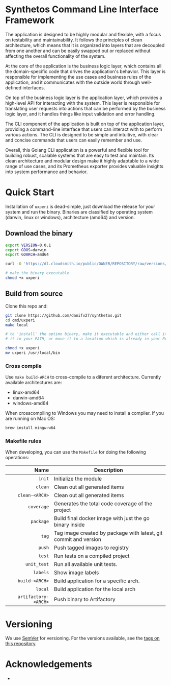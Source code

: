 # Synthetos Command Line Interface Framework

The application is designed to be highly modular and flexible, with a focus on testability and maintainability. It follows the principles of clean architecture, which means that it is organized into layers that are decoupled from one another and can be easily swapped out or replaced without affecting the overall functionality of the system.

At the core of the application is the business logic layer, which contains all the domain-specific code that drives the application's behavior. This layer is responsible for implementing the use cases and business rules of the application, and it communicates with the outside world through well-defined interfaces.

On top of the business logic layer is the application layer, which provides a high-level API for interacting with the system. This layer is responsible for translating user requests into actions that can be performed by the business logic layer, and it handles things like input validation and error handling.

The CLI component of the application is built on top of the application layer, providing a command-line interface that users can interact with to perform various actions. The CLI is designed to be simple and intuitive, with clear and concise commands that users can easily remember and use.

Overall, this Golang CLI application is a powerful and flexible tool for building robust, scalable systems that are easy to test and maintain. Its clean architecture and modular design make it highly adaptable to a wide range of use cases, and its Prometheus exporter provides valuable insights into system performance and behavior.

# Quick Start

Installation of `uxperi` is dead-simple, just download the release for your system and run the binary. Binaries are classified by operating system (darwin, linux or windows), architecture (amd64) and version.

## Download the binary 

```bash
export VERSION=0.0.1
export GOOS=darwin
export GOARCH=amd64

curl -O 'https://dl.cloudsmith.io/public/OWNER/REPOSITORY/raw/versions/VERSION_NO/uxperi'

# make the binary executable
chmod +x uxperi
```

## Build from source

Clone this repo and:

```bash
git clone https://github.com/danifv27/synthetos.git
cd cmd/uxperi
make local

# to 'install' the optimo binary, make it executable and either call it directy, put 
# it in your PATH, or move it to a location which is already in your PATH:

chmod +x uxperi
mv uxperi /usr/local/bin
```

### Cross compile

Use `make build-ARCH` to cross-compile to a diferent architecture. Currently available architectures are:
 
 * linux-amd64
 * darwin-amd64
 * windows-amd64

When crosscompiling to Windows you may need to install a compiler. If you are running on Mac OS:

```bash
brew install mingw-w64
```

### Makefile rules

When developing, you can use the `Makefile` for doing the following operations:

| Name                 | Description                                                      |
| --------------------:| -----------------------------------------------------------------|
| `init`               | Initialize the module                                            |
| `clean`              | Clean out all generated items                                    |
| `clean-<ARCH>`       | Clean out all generated items                                    |
| `coverage`           | Generates the total code coverage of the project                 |
| `package`            | Build final docker image with just the go binary inside          |
| `tag`                | Tag image created by package with latest, git commit and version |
| `push`               | Push tagged images to registry                                   |
| `test`               | Run tests on a compiled project                                  |
| `unit_test`          | Run all available unit tests.                                    |
| `labels`             | Show image labels                                         |
| `build-<ARCH>`       | Build application for a specific arch.                           |
| `local`              | Build application for the local arch                             |
| `artifactory-<ARCH>` | Push binary to Artifactory                                       |


# Versioning

We use [SemVer](http://semver.org/) for versioning. For the versions available, see the [tags on this repository](https://github.com/danifv27/synthetos). 

# Acknowledgements

* []()